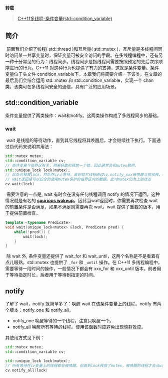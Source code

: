 **转载**

> [C++11多线程-条件变量(std::condition_variable)](https://www.jianshu.com/p/a31d4fb5594f)

## 简介

​		前面我们介绍了线程( std::thread )和互斥量( std::mutex )，互斥量是多线程间同时访问某一共享变量时，保证变量可被安全访问的手段。在多线程编程中，还有另一种十分常见的行为：线程同步。线程同步是指线程间需要按照预定的先后次序顺序进行的行为。C++11 对这种行为也提供了有力的支持，这就是条件变量。条件变量位于头文件 condition_variable下。本章我们将简要介绍一下该类，在文章的最后我们会综合运用 std::mutex 和 std::condition_variable，实现一个 chan 类，该类可在多线程间安全的通信，具有广泛的应用场景。

## std::condition_variable

​		条件变量提供了两类操作：wait和notify。这两类操作构成了多线程同步的基础。

### wait

​		wait 是线程的等待动作，直到其它线程将其唤醒后，才会继续往下执行。下面通过伪代码来说明其用法：

```c++
std::mutex mutex;
std::condition_variable cv;
// 条件变量与临界区有关，用来获取和释放一个锁，因此通常会和mutex联用。
std::unique_lock lock(mutex);
// 此处会释放lock，然后在cv上等待，直到其它线程通过cv.notify_xxx来唤醒当前线程，cv被唤醒后会再次对lock进行上锁，然后wait函数才会返回。
// wait返回后可以安全的使用mutex保护的临界区内的数据。此时mutex仍为上锁状态
cv.wait(lock)
```

​		需要注意的一点是, wait 有时会在没有任何线程调用 notify 的情况下返回，这种情况就是有名的 [**spurious wakeup**](https://docs.microsoft.com/zh-cn/windows/desktop/api/synchapi/nf-synchapi-sleepconditionvariablecs)。因此当wait返回时，你需要再次检查 wait 的前置条件是否满足，如果不满足则需要再次 wait。wait 提供了重载的版本，用于提供前置检查。

```c++
template <typename Predicate>
void wait(unique_lock<mutex> &lock, Predicate pred) {
    while(!pred()) {
        wait(lock);
    }
}
```

​		除 wait 外, 条件变量还提供了 wait_for 和 wait_until，这两个名称是不是看着有点儿眼熟，std::mutex 也提供了 `_for` 和 `_until` 操作。在 C++11 多线程编程中，需要等待一段时间的操作，一般情况下都会有 xxx_for 和 xxx_until 版本。前者用于等待指定时长，后者用于等待到指定的时间。

## notify

了解了 wait，notify 就简单多了：唤醒 wait 在该条件变量上的线程。notify 有两个版本：notify_one 和 notify_all。

- notify_one 唤醒等待的一个线程，注意只唤醒一个。
- notify_all 唤醒所有等待的线程。使用该函数时应避免出现[惊群效应](https://blog.csdn.net/lyztyycode/article/details/78648798?locationNum=6&fps=1)。

其使用方式见下例：

```c++
std::mutex mutex;
std::condition_variable cv;

std::unique_lock lock(mutex);
// 所有等待在cv变量上的线程都会被唤醒。但直到lock释放了mutex，被唤醒的线程才会从wait返回。
cv.notify_all(lock)
```

